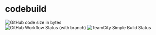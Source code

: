 # codebuild 
![GitHub code size in bytes](https://img.shields.io/github/languages/code-size/exxpe1/codebuild)
<br>
<img alt="GitHub Workflow Status (with branch)" src="https://img.shields.io/github/actions/workflow/status/exxpe1/codebuild/main.yml">
<img alt="TeamCity Simple Build Status" src="https://img.shields.io/teamcity/build/e/ClPlatform_ClPlatformToDocker?server=https%3A%2F%2Fbitbucket.compatibl.com%2F">
